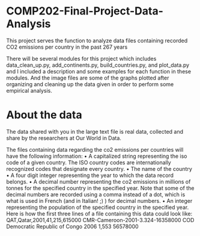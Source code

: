 # COMP202-Final-Project-Data-Analysis
This project serves the function to analyze data files containing recorded CO2 emissions per country in the past 267 years

There will be several modules for this project which includes data_clean_up.py, add_continents.py, build_countries.py, and plot_data.py and I included a description and some examples for each function in these modules. And the image files are some of the graphs plotted after organizing and cleaning up the data given in order to perform some empirical analysis.

# About the data

The data shared with you in the large text file is real data, collected and share by the researchers at Our World in Data.

The files containing data regarding the co2 emissions per countries will have the following information:
• A capitalized string representing the iso code of a given country. The ISO country codes are internationally recognized codes that designate every country.
• The name of the country
• A four digit integer representing the year to which the data record belongs.
• A decimal number representing the co2 emissions in millions of tonnes for the specified country in the specified year. Note that some of the decimal numbers are recorded using a comma instead of a dot, which is what is used in French (and in Italian! ;) ) for decimal numbers.
• An integer representing the population of the specified country in the specified year.
Here is how the first three lines of a file containing this data could look like:
QAT,Qatar,2001,41,215,615000
CMR-Cameroon-2001-3.324-16358000
COD Democratic Republic of Congo 2006 1,553 56578000
